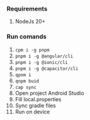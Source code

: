### Requirements
1. NodeJs 20+

### Run comands
1. `cpm i -g pnpm`
2. `pnpm i -g @angular/cli`
3. `pnpm i -g @ionic/cli`
4. `pnpm i -g @capacitor/cli`
5. `qpnm i`
6. `qnpm buid`
7. `cap sync`
8. Open project Android Studio
9. Fill local.properties 
10. Sync gradle files
11. Run on device
